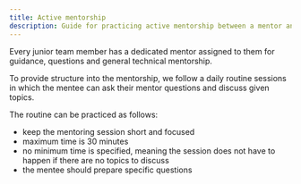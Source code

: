 ```yaml
---
title: Active mentorship
description: Guide for practicing active mentorship between a mentor and mentee
---
```


Every junior team member has a dedicated mentor assigned to them for guidance, questions and general technical
mentorship.

To provide structure into the mentorship, we follow a daily routine sessions in which the mentee can ask their
mentor questions and discuss given topics.

The routine can be practiced as follows:

-   keep the mentoring session short and focused
-   maximum time is 30 minutes
-   no minimum time is specified, meaning the session does not have to happen if there are no topics to discuss
-   the mentee should prepare specific questions
